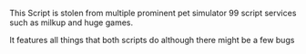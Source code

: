 This Script is stolen from multiple prominent pet simulator 99 script services such as milkup and huge games.

It features all things that both scripts do although there might be a few bugs
